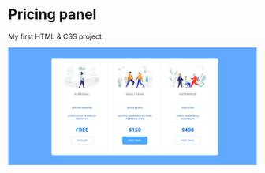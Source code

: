 # Pricing panel

My first HTML & CSS project.


![Alt text](/PricingPanel.jpg?raw=true "Pricing panel")